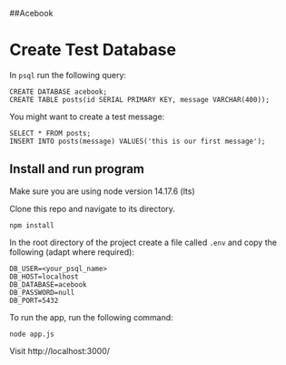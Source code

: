 ##Acebook

# Create Test Database

In `psql` run the following query:

```
CREATE DATABASE acebook;
CREATE TABLE posts(id SERIAL PRIMARY KEY, message VARCHAR(400));
```

You might want to create a test message:

```
SELECT * FROM posts;
INSERT INTO posts(message) VALUES('this is our first message');
```

## Install and run program

Make sure you are using node version 14.17.6 (lts)

Clone this repo and navigate to its directory.

`npm install`

In the root directory of the project create a file called `.env` and copy the following (adapt where required):

```
DB_USER=<your_psql_name>
DB_HOST=localhost
DB_DATABASE=acebook
DB_PASSWORD=null
DB_PORT=5432
```

To run the app, run the following command:

`node app.js`

Visit http://localhost:3000/
